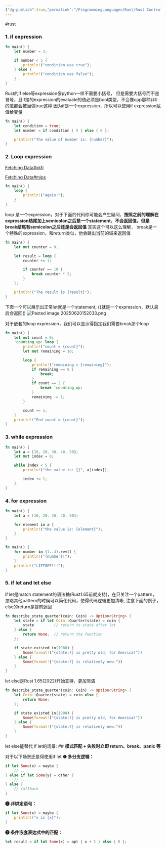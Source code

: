 ```yaml
---
{"dg-publish":true,"permalink":"/ProgrammingLanguages/Rust/Rust Control Flow/","noteIcon":"3"}
---
```


#rust
### 1. if expression
```rust
fn main() {
    let number = 3;

    if number < 5 {
        println!("condition was true");
    } else {
        println!("condition was false");
    }
}

```
Rust的if else等expression像python一样不需要小括号， 但是需要大括号而不是冒号，且if接的expression的evaluate的值必须是bool类型，不会像cpp那种非0的值都会被当做true这种
因为if是一个expression，所以可以使用if expression赋值给变量
```rust
fn main() {
    let condition = true;
    let number = if condition { 5 } else { 6 };

    println!("The value of number is: {number}");
}

```

### 2. Loop expression
[Fetching Data#xkfi](https://stackoverflow.com/questions/73262372/return-value-from-loop-expression-with-break)

[Fetching Data#mips](https://stackoverflow.com/questions/73262372/return-value-from-loop-expression-with-break)

```rust
fn main() {
    loop {
        println!("again!");
    }
}

```

loop 是一个expression，对于下面的代码你可能会产生疑问，**按照之前的理解在expression结尾加上semicolon之后是一个statement，不会返回值，但是break结尾有semicolon之后还是会返回值**
其实这个可以这么理解， break是一个特殊的expression，和return类似，他会跳出当前的域来返回值
```rust
fn main() {
    let mut counter = 0;

    let result = loop {
        counter += 1;

        if counter == 10 {
            break counter * 2;
        }
    };

    println!("The result is {result}");
}

```

下面一个可以展示出正常let就是一个statement, {}就是一个expression，默认最后会返回()
![Pasted image 20250620152033.png](/img/user/ProgrammingLanguages/Rust/attachments/Pasted%20image%2020250620152033.png)

对于嵌套的loop expression，我们可以显示得指定我们需要break那个loop
```rust
fn main() {
    let mut count = 0;
    'counting_up: loop {
        println!("count = {count}");
        let mut remaining = 10;

        loop {
            println!("remaining = {remaining}");
            if remaining == 9 {
                break;
            }
            if count == 2 {
                break 'counting_up;
            }
            remaining -= 1;
        }

        count += 1;
    }
    println!("End count = {count}");
}

```

### 3. while expression


```rust
fn main() {
    let a = [10, 20, 30, 40, 50];
    let mut index = 0;

    while index < 5 {
        println!("the value is: {}", a[index]);

        index += 1;
    }
}

```
### 4. for expression
```rust
fn main() {
    let a = [10, 20, 30, 40, 50];

    for element in a {
        println!("the value is: {element}");
    }
}

```

```rust
fn main() {
    for number in (1..4).rev() {
        println!("{number}!");
    }
    println!("LIFTOFF!!!");
}

```

### 5. if let and let else

if let是match statement的语法糖(Rust1.65前就支持)，在只关注一个pattern，忽略其他pattern的时候可以简化代码，使得代码逻辑更加清晰, 注意下面的例子，else的return是提前返回
```rust
fn describe_state_quarter(coin: Coin) -> Option<String> {
    let state = if let Coin::Quarter(state) = coin {
        state         // return to state after let
    } else {
        return None;  // return the function
    };

    if state.existed_in(1900) {
        Some(format!("{state:?} is pretty old, for America!"))
    } else {
        Some(format!("{state:?} is relatively new."))
    }
}


```

let else是Rust 1.65(2022)开始支持，更加简洁

```rust
fn describe_state_quarter(coin: Coin) -> Option<String> {
    let Coin::Quarter(state) = coin else {
        return None;
    };

    if state.existed_in(1900) {
        Some(format!("{state:?} is pretty old, for America!"))
    } else {
        Some(format!("{state:?} is relatively new."))
    }
}


```


let else能替代 if let的场景: ## **模式匹配 + 失败时立即 return、break、panic 等**

对于以下场景还是得使用if let
 **❶ 多分支逻辑：**
```rust
if let Some(x) = maybe {
    // ...
} else if let Some(y) = other {
    // ...
} else {
    // fallback
}

```

 **❷ 非绑定语句：**

```rust
if let Some(x) = maybe {
    println!("x is {x}");
}

```

 **❸ 条件嵌套表达式中的匹配：**

```rust
let result = if let Some(x) = opt { x + 1 } else { 0 };

```
